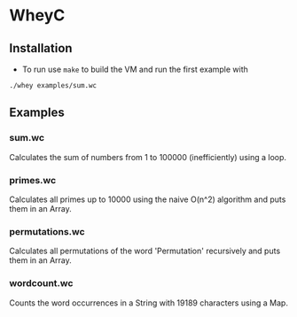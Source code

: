 # WheyC
## Installation

* To run use `make` to build the VM and run the first example with 
```
./whey examples/sum.wc
```
## Examples
### sum.wc 
Calculates the sum of numbers from 1 to 100000 (inefficiently) using a loop. 
### primes.wc
Calculates all primes up to 10000 using the naive O(n^2) algorithm and puts them in an Array.
### permutations.wc
Calculates all permutations of the word 'Permutation' recursively and puts them in an Array.
### wordcount.wc
Counts the word occurrences in a String with 19189 characters using a Map.
